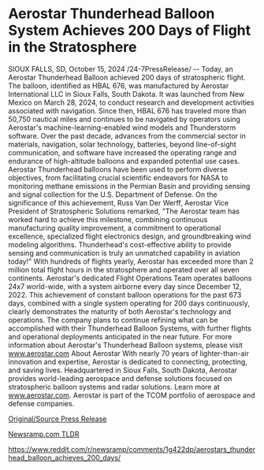 # Aerostar Thunderhead Balloon System Achieves 200 Days of Flight in the Stratosphere

SIOUX FALLS, SD, October 15, 2024 /24-7PressRelease/ -- Today, an Aerostar Thunderhead Balloon achieved 200 days of stratospheric flight. The balloon, identified as HBAL 676, was manufactured by Aerostar International LLC in Sioux Falls, South Dakota. It was launched from New Mexico on March 28, 2024, to conduct research and development activities associated with navigation. Since then, HBAL 676 has traveled more than 50,750 nautical miles and continues to be navigated by operators using Aerostar's machine-learning-enabled wind models and Thunderstorm software.  Over the past decade, advances from the commercial sector in materials, navigation, solar technology, batteries, beyond line-of-sight communication, and software have increased the operating range and endurance of high-altitude balloons and expanded potential use cases. Aerostar Thunderhead balloons have been used to perform diverse objectives, from facilitating crucial scientific endeavors for NASA to monitoring methane emissions in the Permian Basin and providing sensing and signal collection for the U.S. Department of Defense.  On the significance of this achievement, Russ Van Der Werff, Aerostar Vice President of Stratospheric Solutions remarked, "The Aerostar team has worked hard to achieve this milestone, combining continuous manufacturing quality improvement, a commitment to operational excellence, specialized flight electronics design, and groundbreaking wind modeling algorithms. Thunderhead's cost-effective ability to provide sensing and communication is truly an unmatched capability in aviation today!"   With hundreds of flights yearly, Aerostar has exceeded more than 2 million total flight hours in the stratosphere and operated over all seven continents. Aerostar's dedicated Flight Operations Team operates balloons 24x7 world-wide, with a system airborne every day since December 12, 2022. This achievement of constant balloon operations for the past 673 days, combined with a single system operating for 200 days continuously, clearly demonstrates the maturity of both Aerostar's technology and operations.  The company plans to continue refining what can be accomplished with their Thunderhead Balloon Systems, with further flights and operational deployments anticipated in the near future. For more information about Aerostar's Thunderhead Balloon systems, please visit www.aerostar.com  About Aerostar  With nearly 70 years of lighter-than-air innovation and expertise, Aerostar is dedicated to connecting, protecting, and saving lives. Headquartered in Sioux Falls, South Dakota, Aerostar provides world-leading aerospace and defense solutions focused on stratospheric balloon systems and radar solutions. Learn more at www.aerostar.com. Aerostar is part of the TCOM portfolio of aerospace and defense companies. 

[Original/Source Press Release](https://www.24-7pressrelease.com/press-release/515259/aerostar-thunderhead-balloon-system-achieves-200-days-of-flight-in-the-stratosphere)
                    

[Newsramp.com TLDR](None) 

https://www.reddit.com/r/newsramp/comments/1g422dp/aerostars_thunderhead_balloon_achieves_200_days/